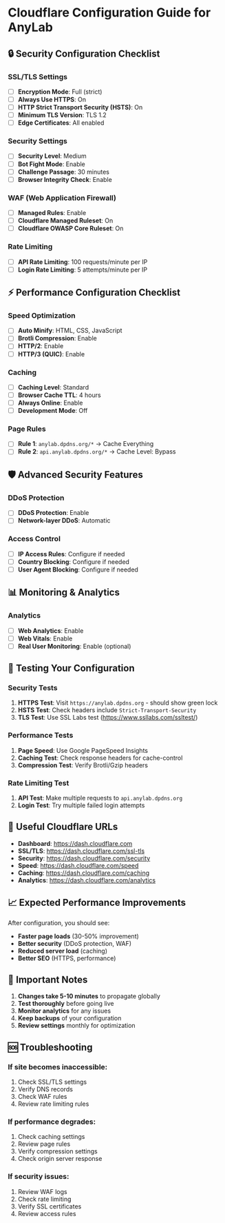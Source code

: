 # Cloudflare Configuration Guide for AnyLab

## 🔒 **Security Configuration Checklist**

### **SSL/TLS Settings**
- [ ] **Encryption Mode**: Full (strict)
- [ ] **Always Use HTTPS**: On
- [ ] **HTTP Strict Transport Security (HSTS)**: On
- [ ] **Minimum TLS Version**: TLS 1.2
- [ ] **Edge Certificates**: All enabled

### **Security Settings**
- [ ] **Security Level**: Medium
- [ ] **Bot Fight Mode**: Enable
- [ ] **Challenge Passage**: 30 minutes
- [ ] **Browser Integrity Check**: Enable

### **WAF (Web Application Firewall)**
- [ ] **Managed Rules**: Enable
- [ ] **Cloudflare Managed Ruleset**: On
- [ ] **Cloudflare OWASP Core Ruleset**: On

### **Rate Limiting**
- [ ] **API Rate Limiting**: 100 requests/minute per IP
- [ ] **Login Rate Limiting**: 5 attempts/minute per IP

## ⚡ **Performance Configuration Checklist**

### **Speed Optimization**
- [ ] **Auto Minify**: HTML, CSS, JavaScript
- [ ] **Brotli Compression**: Enable
- [ ] **HTTP/2**: Enable
- [ ] **HTTP/3 (QUIC)**: Enable

### **Caching**
- [ ] **Caching Level**: Standard
- [ ] **Browser Cache TTL**: 4 hours
- [ ] **Always Online**: Enable
- [ ] **Development Mode**: Off

### **Page Rules**
- [ ] **Rule 1**: `anylab.dpdns.org/*` → Cache Everything
- [ ] **Rule 2**: `api.anylab.dpdns.org/*` → Cache Level: Bypass

## 🛡️ **Advanced Security Features**

### **DDoS Protection**
- [ ] **DDoS Protection**: Enable
- [ ] **Network-layer DDoS**: Automatic

### **Access Control**
- [ ] **IP Access Rules**: Configure if needed
- [ ] **Country Blocking**: Configure if needed
- [ ] **User Agent Blocking**: Configure if needed

## 📊 **Monitoring & Analytics**

### **Analytics**
- [ ] **Web Analytics**: Enable
- [ ] **Web Vitals**: Enable
- [ ] **Real User Monitoring**: Enable (optional)

## 🧪 **Testing Your Configuration**

### **Security Tests**
1. **HTTPS Test**: Visit `https://anylab.dpdns.org` - should show green lock
2. **HSTS Test**: Check headers include `Strict-Transport-Security`
3. **TLS Test**: Use SSL Labs test (https://www.ssllabs.com/ssltest/)

### **Performance Tests**
1. **Page Speed**: Use Google PageSpeed Insights
2. **Caching Test**: Check response headers for cache-control
3. **Compression Test**: Verify Brotli/Gzip headers

### **Rate Limiting Test**
1. **API Test**: Make multiple requests to `api.anylab.dpdns.org`
2. **Login Test**: Try multiple failed login attempts

## 🔧 **Useful Cloudflare URLs**

- **Dashboard**: https://dash.cloudflare.com
- **SSL/TLS**: https://dash.cloudflare.com/ssl-tls
- **Security**: https://dash.cloudflare.com/security
- **Speed**: https://dash.cloudflare.com/speed
- **Caching**: https://dash.cloudflare.com/caching
- **Analytics**: https://dash.cloudflare.com/analytics

## 📈 **Expected Performance Improvements**

After configuration, you should see:
- **Faster page loads** (30-50% improvement)
- **Better security** (DDoS protection, WAF)
- **Reduced server load** (caching)
- **Better SEO** (HTTPS, performance)

## 🚨 **Important Notes**

1. **Changes take 5-10 minutes** to propagate globally
2. **Test thoroughly** before going live
3. **Monitor analytics** for any issues
4. **Keep backups** of your configuration
5. **Review settings** monthly for optimization

## 🆘 **Troubleshooting**

### **If site becomes inaccessible:**
1. Check SSL/TLS settings
2. Verify DNS records
3. Check WAF rules
4. Review rate limiting rules

### **If performance degrades:**
1. Check caching settings
2. Review page rules
3. Verify compression settings
4. Check origin server response

### **If security issues:**
1. Review WAF logs
2. Check rate limiting
3. Verify SSL certificates
4. Review access rules
